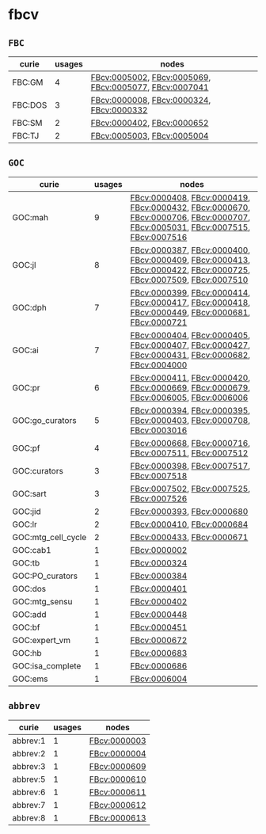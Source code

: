 # fbcv

## `FBC`

| curie   |   usages | nodes                                                                                                                                                                                                              |
|---------|----------|--------------------------------------------------------------------------------------------------------------------------------------------------------------------------------------------------------------------|
| FBC:GM  |        4 | [FBcv:0005002](https://bioregistry.io/FBcv:0005002), [FBcv:0005069](https://bioregistry.io/FBcv:0005069), [FBcv:0005077](https://bioregistry.io/FBcv:0005077), [FBcv:0007041](https://bioregistry.io/FBcv:0007041) |
| FBC:DOS |        3 | [FBcv:0000008](https://bioregistry.io/FBcv:0000008), [FBcv:0000324](https://bioregistry.io/FBcv:0000324), [FBcv:0000332](https://bioregistry.io/FBcv:0000332)                                                      |
| FBC:SM  |        2 | [FBcv:0000402](https://bioregistry.io/FBcv:0000402), [FBcv:0000652](https://bioregistry.io/FBcv:0000652)                                                                                                           |
| FBC:TJ  |        2 | [FBcv:0005003](https://bioregistry.io/FBcv:0005003), [FBcv:0005004](https://bioregistry.io/FBcv:0005004)                                                                                                           |

## `GOC`

| curie              |   usages | nodes                                                                                                                                                                                                                                                                                                                                                                                                                                                                                       |
|--------------------|----------|---------------------------------------------------------------------------------------------------------------------------------------------------------------------------------------------------------------------------------------------------------------------------------------------------------------------------------------------------------------------------------------------------------------------------------------------------------------------------------------------|
| GOC:mah            |        9 | [FBcv:0000408](https://bioregistry.io/FBcv:0000408), [FBcv:0000419](https://bioregistry.io/FBcv:0000419), [FBcv:0000432](https://bioregistry.io/FBcv:0000432), [FBcv:0000670](https://bioregistry.io/FBcv:0000670), [FBcv:0000706](https://bioregistry.io/FBcv:0000706), [FBcv:0000707](https://bioregistry.io/FBcv:0000707), [FBcv:0005031](https://bioregistry.io/FBcv:0005031), [FBcv:0007515](https://bioregistry.io/FBcv:0007515), [FBcv:0007516](https://bioregistry.io/FBcv:0007516) |
| GOC:jl             |        8 | [FBcv:0000387](https://bioregistry.io/FBcv:0000387), [FBcv:0000400](https://bioregistry.io/FBcv:0000400), [FBcv:0000409](https://bioregistry.io/FBcv:0000409), [FBcv:0000413](https://bioregistry.io/FBcv:0000413), [FBcv:0000422](https://bioregistry.io/FBcv:0000422), [FBcv:0000725](https://bioregistry.io/FBcv:0000725), [FBcv:0007509](https://bioregistry.io/FBcv:0007509), [FBcv:0007510](https://bioregistry.io/FBcv:0007510)                                                      |
| GOC:dph            |        7 | [FBcv:0000399](https://bioregistry.io/FBcv:0000399), [FBcv:0000414](https://bioregistry.io/FBcv:0000414), [FBcv:0000417](https://bioregistry.io/FBcv:0000417), [FBcv:0000418](https://bioregistry.io/FBcv:0000418), [FBcv:0000449](https://bioregistry.io/FBcv:0000449), [FBcv:0000681](https://bioregistry.io/FBcv:0000681), [FBcv:0000721](https://bioregistry.io/FBcv:0000721)                                                                                                           |
| GOC:ai             |        7 | [FBcv:0000404](https://bioregistry.io/FBcv:0000404), [FBcv:0000405](https://bioregistry.io/FBcv:0000405), [FBcv:0000407](https://bioregistry.io/FBcv:0000407), [FBcv:0000427](https://bioregistry.io/FBcv:0000427), [FBcv:0000431](https://bioregistry.io/FBcv:0000431), [FBcv:0000682](https://bioregistry.io/FBcv:0000682), [FBcv:0004000](https://bioregistry.io/FBcv:0004000)                                                                                                           |
| GOC:pr             |        6 | [FBcv:0000411](https://bioregistry.io/FBcv:0000411), [FBcv:0000420](https://bioregistry.io/FBcv:0000420), [FBcv:0000669](https://bioregistry.io/FBcv:0000669), [FBcv:0000679](https://bioregistry.io/FBcv:0000679), [FBcv:0006005](https://bioregistry.io/FBcv:0006005), [FBcv:0006006](https://bioregistry.io/FBcv:0006006)                                                                                                                                                                |
| GOC:go_curators    |        5 | [FBcv:0000394](https://bioregistry.io/FBcv:0000394), [FBcv:0000395](https://bioregistry.io/FBcv:0000395), [FBcv:0000403](https://bioregistry.io/FBcv:0000403), [FBcv:0000708](https://bioregistry.io/FBcv:0000708), [FBcv:0003016](https://bioregistry.io/FBcv:0003016)                                                                                                                                                                                                                     |
| GOC:pf             |        4 | [FBcv:0000668](https://bioregistry.io/FBcv:0000668), [FBcv:0000716](https://bioregistry.io/FBcv:0000716), [FBcv:0007511](https://bioregistry.io/FBcv:0007511), [FBcv:0007512](https://bioregistry.io/FBcv:0007512)                                                                                                                                                                                                                                                                          |
| GOC:curators       |        3 | [FBcv:0000398](https://bioregistry.io/FBcv:0000398), [FBcv:0007517](https://bioregistry.io/FBcv:0007517), [FBcv:0007518](https://bioregistry.io/FBcv:0007518)                                                                                                                                                                                                                                                                                                                               |
| GOC:sart           |        3 | [FBcv:0007502](https://bioregistry.io/FBcv:0007502), [FBcv:0007525](https://bioregistry.io/FBcv:0007525), [FBcv:0007526](https://bioregistry.io/FBcv:0007526)                                                                                                                                                                                                                                                                                                                               |
| GOC:jid            |        2 | [FBcv:0000393](https://bioregistry.io/FBcv:0000393), [FBcv:0000680](https://bioregistry.io/FBcv:0000680)                                                                                                                                                                                                                                                                                                                                                                                    |
| GOC:lr             |        2 | [FBcv:0000410](https://bioregistry.io/FBcv:0000410), [FBcv:0000684](https://bioregistry.io/FBcv:0000684)                                                                                                                                                                                                                                                                                                                                                                                    |
| GOC:mtg_cell_cycle |        2 | [FBcv:0000433](https://bioregistry.io/FBcv:0000433), [FBcv:0000671](https://bioregistry.io/FBcv:0000671)                                                                                                                                                                                                                                                                                                                                                                                    |
| GOC:cab1           |        1 | [FBcv:0000002](https://bioregistry.io/FBcv:0000002)                                                                                                                                                                                                                                                                                                                                                                                                                                         |
| GOC:tb             |        1 | [FBcv:0000324](https://bioregistry.io/FBcv:0000324)                                                                                                                                                                                                                                                                                                                                                                                                                                         |
| GOC:PO_curators    |        1 | [FBcv:0000384](https://bioregistry.io/FBcv:0000384)                                                                                                                                                                                                                                                                                                                                                                                                                                         |
| GOC:dos            |        1 | [FBcv:0000401](https://bioregistry.io/FBcv:0000401)                                                                                                                                                                                                                                                                                                                                                                                                                                         |
| GOC:mtg_sensu      |        1 | [FBcv:0000402](https://bioregistry.io/FBcv:0000402)                                                                                                                                                                                                                                                                                                                                                                                                                                         |
| GOC:add            |        1 | [FBcv:0000448](https://bioregistry.io/FBcv:0000448)                                                                                                                                                                                                                                                                                                                                                                                                                                         |
| GOC:bf             |        1 | [FBcv:0000451](https://bioregistry.io/FBcv:0000451)                                                                                                                                                                                                                                                                                                                                                                                                                                         |
| GOC:expert_vm      |        1 | [FBcv:0000672](https://bioregistry.io/FBcv:0000672)                                                                                                                                                                                                                                                                                                                                                                                                                                         |
| GOC:hb             |        1 | [FBcv:0000683](https://bioregistry.io/FBcv:0000683)                                                                                                                                                                                                                                                                                                                                                                                                                                         |
| GOC:isa_complete   |        1 | [FBcv:0000686](https://bioregistry.io/FBcv:0000686)                                                                                                                                                                                                                                                                                                                                                                                                                                         |
| GOC:ems            |        1 | [FBcv:0006004](https://bioregistry.io/FBcv:0006004)                                                                                                                                                                                                                                                                                                                                                                                                                                         |

## `abbrev`

| curie    |   usages | nodes                                               |
|----------|----------|-----------------------------------------------------|
| abbrev:1 |        1 | [FBcv:0000003](https://bioregistry.io/FBcv:0000003) |
| abbrev:2 |        1 | [FBcv:0000004](https://bioregistry.io/FBcv:0000004) |
| abbrev:3 |        1 | [FBcv:0000609](https://bioregistry.io/FBcv:0000609) |
| abbrev:5 |        1 | [FBcv:0000610](https://bioregistry.io/FBcv:0000610) |
| abbrev:6 |        1 | [FBcv:0000611](https://bioregistry.io/FBcv:0000611) |
| abbrev:7 |        1 | [FBcv:0000612](https://bioregistry.io/FBcv:0000612) |
| abbrev:8 |        1 | [FBcv:0000613](https://bioregistry.io/FBcv:0000613) |

